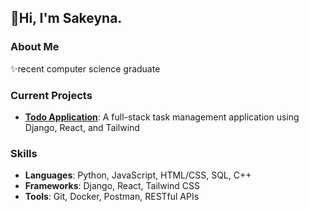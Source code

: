 ## 👋Hi, I'm Sakeyna.

### About Me
✨recent computer science graduate
<!--
- interested in... backend development, data engineering, open-source software, and IT
- i like python the best.
- currently:
  - a noobie linux user 🐧(mint btw😎) 
  - _immersing_ myself in japanese language study (pretty decent if i do say so myself 😏)
  - oh, and SEEKING EMPLOYMENT ☝️😔🤲
-->
### Current Projects
- **[Todo Application](https://github.com/oskeii/simon-tasks)**: A full-stack task management application using Django, React, and Tailwind
<!-- - **[Other Project]**: Brief description -->

### Skills
- **Languages**: Python, JavaScript, HTML/CSS, SQL, C++
- **Frameworks**: Django, React, Tailwind CSS
- **Tools**: Git, Docker, Postman, RESTful APIs

<!--
### Get in Touch
- LinkedIn: 
- Email: 
-->
